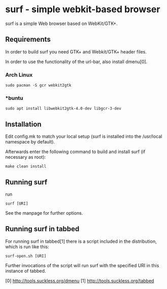 # surf - simple webkit-based browser
surf is a simple Web browser based on WebKit/GTK+.

## Requirements
In order to build surf you need GTK+ and Webkit/GTK+ header files.

In order to use the functionality of the url-bar, also install dmenu[0].

### Arch Linux
```
sudo pacman -S gcr webkit2gtk
```

### \*buntu
```
sudo apt install libwebkit2gtk-4.0-dev libgcr-3-dev
```

## Installation
Edit config.mk to match your local setup (surf is installed into
the /usr/local namespace by default).

Afterwards enter the following command to build and install surf (if
necessary as root):

```
make clean install
```

## Running surf
run
```
surf [URI]
```

See the manpage for further options.

## Running surf in tabbed
For running surf in tabbed[1] there is a script included in the distribution,
which is run like this:

```
surf-open.sh [URI]
```

Further invocations of the script will run surf with the specified URI in this
instance of tabbed.

[0] http://tools.suckless.org/dmenu
[1] http://tools.suckless.org/tabbed


